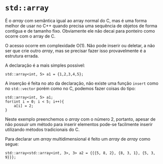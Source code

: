 # `std::array`

É o *array* com semântica igual ao array normal do C, mas é uma forma melhor de usar no C++ quando precisa uma sequência de objetos de forma contígua e de tamanho fixo. Obviamente ele não decai para ponteiro como ocorre com o array de C.

O acesso ocorre em complexidade O(1). Não pode inserir ou deletar, a não ser que crie outro *array*, mas se precisar fazer isso provavelmente é a estrutura errada.

A declaração é a mais simples possivel:
```
std::array<int, 5> a1 = {1,2,3,4,5};
```

A inserção é feita no ato da declaração, não existe uma função `insert` como no `std::vector` porém como no C, podemos fazer coisas do tipo:

```
std::array<int, 5> a1;
for(int i = 0; i < 5; i++){
    a[i] = 2;
}
```
Neste exemplo preenchemos o *array* com o número 2, portanto, apesar de não possuir um método para inserir elementos pode-se facilmente inserir utilizando métodos tradicionais do C.

Para declarar um *array* multidimensional é feito um *array* de *array* como segue:
```
std::array<std::array<int, 3>, 3> a2 = {{{5, 8, 2}, {8, 3, 1}, {5, 3, 9}}};
```
